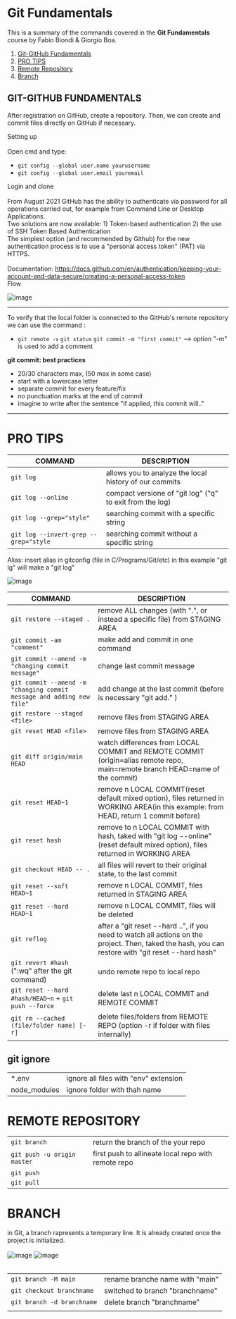 # Git Fundamentals

This is a summary of the commands covered in the **Git Fundamentals** course by Fabio Biondi & Giorgio Boa.


1. [Git-GitHub Fundamentals](#git-github-fundamentals)
2. [PRO TIPS](#pro-tips)
3. [Remote Repository](#remote-repository)
4. [Branch](#branch)

## GIT-GITHUB FUNDAMENTALS

After registration on GitHub, create a repository.
Then, we can create and commit files directly on GitHub if necessary.

Setting up <br><br>
Open cmd and type:
- ```git config --global user.name yourusername```
- ```git config --global user.email youremail```

Login and clone <br><br>
From August 2021 GitHub has the ability to authenticate via password for all operations carried out, for example from Command Line or Desktop Applications.<br>Two solutions are now available: 1) Token-based authentication 2) the use of SSH Token Based Authentication <br>The simplest option (and recommended by Github) for the new authentication process is to use a "personal access token" (PAT) via HTTPS.<br><br>
Documentation: https://docs.github.com/en/authentication/keeping-your-account-and-data-secure/creating-a-personal-access-token
<br>
Flow
<br>

![image](https://user-images.githubusercontent.com/32736570/183742490-d5caa28f-2e7c-466c-addf-df735dc19e3d.png)


---
To verify that the local folder is connected to the GitHub's remote repository we can use the command :<br>
- ```git remote -v```
```git status```
```git commit -m "first commit"```  --> option "-m" is used to add a comment

**git commit: best practices**
- 20/30 characters max, (50 max in some case)
- start with a lowercase letter
- separate commit for every feature/fix
- no punctuation marks at the end of commit
- imagine to write after the sentence "if applied, this commit will.."

---
# PRO TIPS

|COMMAND|DESCRIPTION|
|---|---|
|```git log```| allows you to analyze the local history of our commits|
|```git log --online```|compact versione of "git log" ("q" to exit from the log)|
|```git log --grep="style"```|searching commit with a specific string| 
|```git log --invert-grep --grep="style```|searching commit without a specific string|

Alias: insert alias in gitconfig (file in C/Programs/Git/etc)<bg>
  in this example "git lg" will make a "git log"

![image](https://user-images.githubusercontent.com/32736570/183757187-4a855c91-bcfc-45ba-b08a-e60d7dd4ab80.png)
  
<bg><bg><bg><bg>

|COMMAND|DESCRIPTION|
|---|---|
|```git restore --staged .```|remove ALL changes (with ".", or instead a specific file) from STAGING AREA|
|```git commit -am "comment"```|make add and commit in one command|
|```git commit --amend -m "changing commit message"```|change last commit message|
|```git commit --amend -m "changing commit message and adding new file"```|add change at the last commit (before is necessary "git add." )|
|```git restore --staged <file>```|remove files from STAGING AREA|
|```git reset HEAD <file>```|remove files from STAGING AREA
|```git diff origin/main HEAD```|watch differences from LOCAL COMMIT and REMOTE COMMIT (origin=alias remote repo, main=remote branch HEAD=name of the commit)|
|```git reset HEAD~1```|remove n LOCAL COMMIT(reset default mixed option), files returned in WORKING AREA(in this example: from HEAD, return 1 commit before)|
|```git reset hash```|remove to n LOCAL COMMIT with hash, taked with "git log --online"(reset default mixed option), files returned in WORKING AREA|
|```git checkout HEAD -- .```|all files will revert to their original state, to the last commit|
|```git reset --soft HEAD~1```|remove n LOCAL COMMIT, files returned in STAGING AREA|
|```git reset --hard HEAD~1```|remove n LOCAL COMMIT, files will be deleted|
|```git reflog```|after a "git reset --hard ..", if you need to watch all actions on the project. Then, taked the hash, you can restore with "git reset --hard hash"|
|```git revert #hash``` (":wq" after the git command)|undo remote repo to local repo|
|```git reset --hard #hash/HEAD~n``` + ```git push --force```|delete last n LOCAL COMMIT and REMOTE COMMIT|
|```git rm --cached (file/folder name) [-r]```|delete files/folders from REMOTE REPO (option -r if folder with files internally)|
  
  ## git ignore

|   |   |
|---|---|
|*.env|ignore all files with "env" extension|
|node_modules|ignore folder with thah name|<br>

  
# REMOTE REPOSITORY
  
|   |   |
|---|---|
|```git branch```|return the branch of the your repo|
|```git push -u origin master```|first push to allineate local repo with remote repo|
|```git push```||
|```git pull```||
  
# BRANCH
  
  in Git, a branch rapresents a temporary line. It is already created once the project is initialized.<br><br>
  ![image](https://user-images.githubusercontent.com/32736570/183938635-2d233c73-15b2-42e2-9d02-5a4da849d9a7.png)
  ![image](https://user-images.githubusercontent.com/32736570/183939072-ba45a7d0-f7eb-4a91-9063-704674c269b4.png)
<br>
<br>
  
|   |   |
|---|---|
|```git branch -M main```|rename branche name with "main"|
|```git checkout branchname```|switched to branch "branchname"|
|```git branch -d branchname```|delete branch "branchname"|
|   |   |


